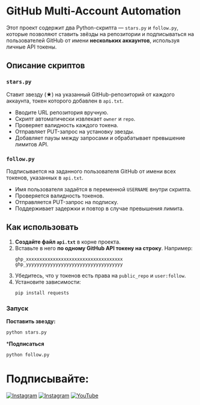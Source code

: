 # GitHub Multi-Account Automation

Этот проект содержит два Python-скрипта — `stars.py` и `follow.py`, которые позволяют ставить звёзды на репозитории и подписываться на пользователей GitHub от имени **нескольких аккаунтов**, используя личные API токены.

## Описание скриптов

### `stars.py`
Ставит звезду (★) на указанный GitHub-репозиторий от каждого аккаунта, токен которого добавлен в `api.txt`.

- Вводите URL репозитория вручную.
- Скрипт автоматически извлекает `owner` и `repo`.
- Проверяет валидность каждого токена.
- Отправляет PUT-запрос на установку звезды.
- Добавляет паузы между запросами и обрабатывает превышение лимитов API.

### `follow.py`
Подписывается на заданного пользователя GitHub от имени всех токенов, указанных в `api.txt`.

- Имя пользователя задаётся в переменной `USERNAME` внутри скрипта.
- Проверяется валидность токенов.
- Отправляется PUT-запрос на подписку.
- Поддерживает задержки и повтор в случае превышения лимита.

## Как использовать

1. **Создайте файл `api.txt`** в корне проекта.
2. Вставьте в него **по одному GitHub API токену на строку**. Например:
    ```
    ghp_xxxxxxxxxxxxxxxxxxxxxxxxxxxxxxxxxxxx
    ghp_yyyyyyyyyyyyyyyyyyyyyyyyyyyyyyyyyyyy
    ```
3. Убедитесь, что у токенов есть права на `public_repo` и `user:follow`.
4. Установите зависимости:
    ```bash
    pip install requests
    ```

### Запуск

**Поставить звезду:**
```bash
python stars.py
```
***Подписаться**
```bash
python follow.py
```


# Подписывайте:
[![Instagram](https://img.shields.io/badge/INSTAGRAM-FOLLOW-red?style=for-the-badge&logo=instagram)](https://instagram.com/cs.mer6)
[![Instagram](https://img.shields.io/badge/TELEGRAM-CHANNEL-red?style=for-the-badge&logo=telegram)](https://t.me/Networking_Security)
<a href="https://youtube.com/@nukotz?si=1Z6uz0wO2NpOeJUY"><img title="YouTube" src="https://img.shields.io/badge/YouTube-Channel-red?style=for-the-badge&logo=Youtube"></a>
